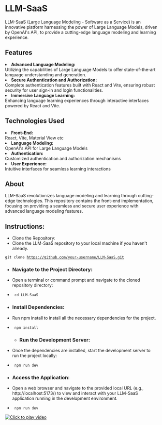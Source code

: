 
# LLM-SaaS

LLM-SaaS (Large Language Modeling - Software as a Service) is an innovative platform harnessing the power of Large Language Models, driven by OpenAI's API, to provide a cutting-edge language modeling and learning experience.

## Features
<li><b>Advanced Language Modeling:</b></li>Utilizing the capabilities of Large Language Models to offer state-of-the-art language understanding and generation.

<li><b>Secure Authentication and Authorization:</b></li>Complete authentication features built with React and Vite, ensuring robust security for user sign-in and login functionalities.
<li><b>Immersive Language Learning: </b></li>Enhancing language learning experiences through interactive interfaces powered by React and Vite.

## Technologies Used

<li><b>Front-End:  </b></li>React, Vite, Material View etc
<li><b>Language Modeling: </b></li> OpenAI's API for Large Language Models
<li><b>Authentication:</b></li> Customized authentication and authorization mechanisms
<li><b>User Experience: </b></li> Intuitive interfaces for seamless learning interactions

## About
LLM-SaaS revolutionizes language modeling and learning through cutting-edge technologies. This repository contains the front-end implementation, focusing on providing a seamless and secure user experience with advanced language modeling features.

## Instructions:
- Clone the Repository:
- Clone the LLM-SaaS repository to your local machine if you haven't already.

<code>git clone https://github.com/your-username/LLM-SaaS.git
</code>
- ### Navigate to the Project Directory:
- Open a terminal or command prompt and navigate to the cloned repository directory:
  
-  <code> cd LLM-SaaS</code>

  - ### Install Dependencies:
- Run npm install to install all the necessary dependencies for the project.
  
-  <code> npm install</code>

   - ### Run the Development Server:
- Once the dependencies are installed, start the development server to run the project locally:
  
-  <code> npm run dev</code>

 - ### Access the Application:
-  Open a web browser and navigate to the provided local URL (e.g., http://localhost:5173/) to view and interact with your LLM-SaaS application running in the development environment.
  
-  <code> npm run dev</code>

[![Click to play video](.frontend/public/chat.png)](./public/your_video.mp4)
